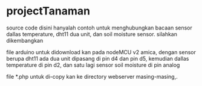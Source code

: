 # projectTanaman
source code disini hanyalah contoh untuk menghubungkan bacaan sensor dallas temperature, dht11 dua unit, dan soil moisture sensor. silahkan dikembangkan

file arduino untuk didownload kan pada nodeMCU v2 amica, dengan sensor berupa dht11 ada dua unit dipasang di pin d4 dan pin d5,
kemudian dallas temperature di pin d2, dan satu lagi sensor soil moisture di pin analog

file *.php untuk di-copy kan ke directory webserver masing-masing,.
